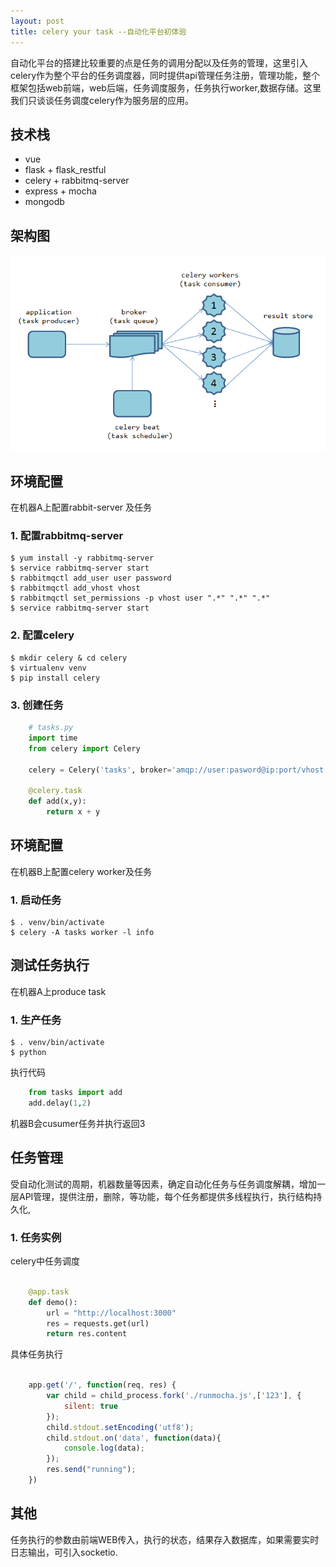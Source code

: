 ```yaml
---
layout: post
title: celery your task --自动化平台初体验
---
```


自动化平台的搭建比较重要的点是任务的调用分配以及任务的管理，这里引入celery作为整个平台的任务调度器，同时提供api管理任务注册，管理功能，整个框架包括web前端，web后端，任务调度服务，任务执行worker,数据存储。这里我们只谈谈任务调度celery作为服务层的应用。

## 技术栈

 -  vue 
 -  flask + flask_restful
 -  celery + rabbitmq-server
 -  express + mocha
 -  mongodb

## 架构图

<img src="../images/celery.png">


## 环境配置

在机器A上配置rabbit-server 及任务

### 1. 配置rabbitmq-server

```
$ yum install -y rabbitmq-server
$ service rabbitmq-server start
$ rabbitmqctl add_user user password
$ rabbitmqctl add_vhost vhost
$ rabbitmqctl set_permissions -p vhost user ".*" ".*" ".*"
$ service rabbitmq-server start

```
### 2. 配置celery

```
$ mkdir celery & cd celery
$ virtualenv venv
$ pip install celery

```
### 3. 创建任务

```python
	# tasks.py
	import time
	from celery import Celery

	celery = Celery('tasks', broker='amqp://user:pasword@ip:port/vhost')

	@celery.task
	def add(x,y):
	    return x + y
```

## 环境配置

在机器B上配置celery worker及任务

### 1. 启动任务

```
$ . venv/bin/activate
$ celery -A tasks worker -l info

```

## 测试任务执行

在机器A上produce task

### 1. 生产任务

```
$ . venv/bin/activate
$ python

```
执行代码

```python
	from tasks import add
	add.delay(1,2)

```

机器B会cusumer任务并执行返回3

## 任务管理

受自动化测试的周期，机器数量等因素，确定自动化任务与任务调度解耦，增加一层API管理，提供注册，删除，等功能，每个任务都提供多线程执行，执行结构持久化,

### 1. 任务实例

celery中任务调度

```python
	
	@app.task
	def demo():
	    url = "http://localhost:3000"
	    res = requests.get(url)
	    return res.content


```

具体任务执行

```javascript
	
	app.get('/', function(req, res) {
	    var child = child_process.fork('./runmocha.js',['123'], {
	        silent: true
	    });
	    child.stdout.setEncoding('utf8');
	    child.stdout.on('data', function(data){
	        console.log(data);
	    });
	    res.send("running");
	})


```

## 其他

任务执行的参数由前端WEB传入，执行的状态，结果存入数据库，如果需要实时日志输出，可引入socketio.
